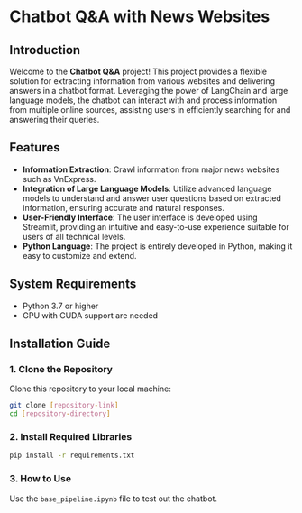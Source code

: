 # Chatbot Q&A with News Websites

## Introduction
Welcome to the **Chatbot Q&A** project! This project provides a flexible solution for extracting information from various websites and delivering answers in a chatbot format. Leveraging the power of LangChain and large language models, the chatbot can interact with and process information from multiple online sources, assisting users in efficiently searching for and answering their queries.

## Features
- **Information Extraction**: Crawl information from major news websites such as VnExpress.
- **Integration of Large Language Models**: Utilize advanced language models to understand and answer user questions based on extracted information, ensuring accurate and natural responses.
- **User-Friendly Interface**: The user interface is developed using Streamlit, providing an intuitive and easy-to-use experience suitable for users of all technical levels.
- **Python Language**: The project is entirely developed in Python, making it easy to customize and extend.

## System Requirements
- Python 3.7 or higher
- GPU with CUDA support are needed

## Installation Guide

### 1. Clone the Repository
Clone this repository to your local machine:

```bash
git clone [repository-link]
cd [repository-directory]
```
### 2. Install Required Libraries

```bash
pip install -r requirements.txt
```

### 3. How to Use
Use the `base_pipeline.ipynb` file to test out the chatbot.

